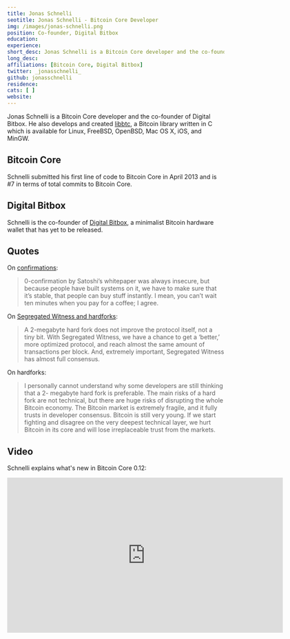 ```yaml
---
title: Jonas Schnelli
seotitle: Jonas Schnelli - Bitcoin Core Developer
img: /images/jonas-schnelli.png
position: Co-founder, Digital Bitbox
education:
experience:
short_desc: Jonas Schnelli is a Bitcoin Core developer and the co-founder of Digital Bitbox.
long_desc:
affiliations: [Bitcoin Core, Digital Bitbox]
twitter: _jonasschnelli_
github: jonasschnelli
residence:
cats: [ ]
website:  
---
```

Jonas Schnelli is a Bitcoin Core developer and the co-founder of Digital Bitbox. He also develops and created [libbtc](https://libbtc.github.io/), a Bitcoin library written in C which is available for Linux, FreeBSD, OpenBSD, Mac OS X, iOS, and MinGW.

## Bitcoin Core

Schnelli submitted his first line of code to Bitcoin Core in April 2013 and is #7 in terms of total commits to Bitcoin Core.

## Digital Bitbox

Schnelli is the co-founder of [Digital Bitbox](https://digitalbitbox.com/), a minimalist Bitcoin hardware wallet that has yet to be released.

## Quotes

On [confirmations](https://bitcoinmagazine.com/articles/bitcoin-core-developer-jonas-schnelli-explains-controversial-transaction-replace-by-fee-feature-1454343556):

> 0-confirmation by Satoshi’s whitepaper was always insecure, but because people have built systems on it, we have to make sure that it’s stable, that people can buy stuff instantly. I mean, you can’t wait ten minutes when you pay for a coffee; I agree.

On [Segregated Witness and hardforks](https://bitcoinmagazine.com/articles/core-developer-jonas-schnelli-segregated-witness-improves-and-optimizes-bitcoin-protocol-1454517960):

> A 2-megabyte hard fork does not improve the protocol itself, not a tiny bit. With Segregated Witness, we have a chance to get a ‘better,’ more optimized protocol, and reach almost the same amount of transactions per block. And, extremely important, Segregated Witness has almost full consensus.

On hardforks:

> I personally cannot understand why some developers are still thinking that a 2- megabyte hard fork is preferable. The main risks of a hard fork are not technical, but there are huge risks of disrupting the whole Bitcoin economy. The Bitcoin market is extremely fragile, and it fully trusts in developer consensus. Bitcoin is still very young. If we start fighting and disagree on the very deepest technical layer, we hurt Bitcoin in its core and will lose irreplaceable trust from the markets.

## Video

Schnelli explains what's new in Bitcoin Core 0.12:

<iframe width="640" height="360" src="https://www.youtube.com/embed/RWeIEFBrItE" frameborder="0" allowfullscreen></iframe>

